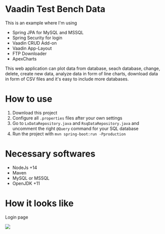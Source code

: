 # Vaadin Test Bench Data

This is an example where I'm using 

- Spring JPA for MySQL and MSSQL
- Spring Security for login
- Vaadin CRUD Add-on
- Vaadin App-Layout
- FTP Downloader
- ApexCharts

This web application can plot data from database, seach database, change, delete, create new data, analyze data in form of
line charts, download data in form of CSV files and it's easy to include more databases.

# How to use

1. Download this project
2. Configure all `.properties` files after your own settings
3. Go to `LxDataRepository.java` and `RsqDataRepository.java` and uncomment the right `@Query` command for your SQL database
4. Run the project with `mvn spring-boot:run -Pproduction`

# Necessary softwares

- NodeJs +14
- Maven
- MySQL or MSSQL
- OpenJDK +11

# How it looks like

Login page 

![](https://github.com/DanielMartensson/Vaadin-Test-Bench-Data/blob/main/pictures/login.PNG)

